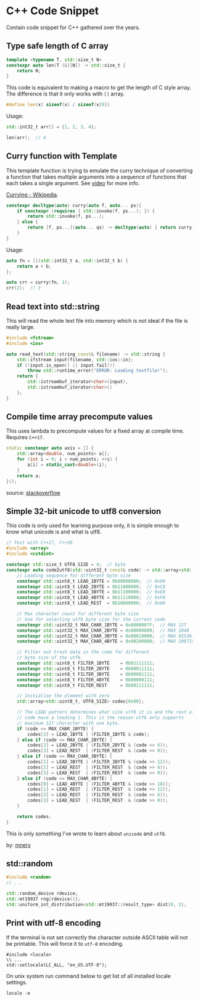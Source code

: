 # C++ Code Snippet

Contain code snippet for C++ gathered over the years.

## Type safe length of C array

```cpp
template <typename T, std::size_t N>
constexpr auto len(T (&)[N]) -> std::size_t {
    return N;
}
```

This code is equivalent to making a macro to get the length of C style array. The difference is that it only works with `[]` array.

```cpp
#define len(x) sizeof(x) / sizeof(x[0])
```

Usage:

```cpp
std::int32_t arr[] = {1, 2, 3, 4};

len(arr);  // 4
```

## Curry function with Template

This template function is trying to emulate the curry technique of converting a
function that takes multiple arguments into a sequence of functions that each
takes a single argument. See [video](https://www.youtube.com/watch?v=15U4qutsPGk) for more info.

[Currying - Wikipedia](https://en.wikipedia.org/wiki/Currying).


```cpp
constexpr decltype(auto) curry(auto f, auto... ps){
    if constexpr (requires { std::invoke(f, ps...); }) {
        return std::invoke(f, ps...);
    } else {
        return [f, ps...](auto... qs) -> decltype(auto) { return curry(f, ps..., qs...); };
    }
}
```

Usage:

```cpp
auto fn = [](std::int32_t a, std::int32_t b) {
    return a + b;
};

auto crr = curry(fn, 1);
crr(2);  // 3
```

## Read text into std::string

This will read the whole text file into memory which is not ideal if the file is
really large.

```cpp
#include <fstream>
#include <ios>
```

```cpp
auto read_text(std::string const& filename) -> std::string {
    std::ifstream input{filename, std::ios::in};
    if (!input.is_open() || input.fail())
        throw std::runtime_error("ERROR: Loading textfile!");
    return {
        std::istreambuf_iterator<char>(input),
        std::istreambuf_iterator<char>()
    };
}
```

## Compile time array precompute values

This uses lambda to precompute values for a fixed array at compile time. Requires `C++17`.

```cpp
static constexpr auto axis = [] {
    std::array<double, num_points> a{};
    for (int i = 0; i < num_points; ++i) {
        a[i] = static_cast<double>(i);
    }
    return a;
}();
```

source: [stackoverflow](https://stackoverflow.com/questions/56383454/initialize-an-stdarray-algorithmically-at-compile-time)

## Simple 32-bit unicode to utf8 conversion

This code is only used for learning purpose only, it is simple enough to know what unicode is and what is utf8.

```cpp
// Test with C++17, C++20
#include <array>
#include <cstdint>

constexpr std::size_t UTF8_SIZE = 4;  // byte
constexpr auto code2utf8(std::uint32_t const& code) -> std::array<std::uint8_t, UTF8_SIZE> {
    // Leading sequence for different byte size
    constexpr std::uint8_t LEAD_1BYTE = 0b00000000;  // 0x00
    constexpr std::uint8_t LEAD_2BYTE = 0b11000000;  // 0xC0
    constexpr std::uint8_t LEAD_3BYTE = 0b11100000;  // 0xE0
    constexpr std::uint8_t LEAD_4BYTE = 0b11110000;  // 0xF0
    constexpr std::uint8_t LEAD_REST  = 0b10000000;  // 0x80

    // Max character count for different byte size
    // Use for selecting utf8 byte size for the current code
    constexpr std::uint32_t MAX_CHAR_1BYTE = 0x0000007F;  // MAX 127     CHARACTERS WITH 1 BYTE
    constexpr std::uint32_t MAX_CHAR_2BYTE = 0x00000800;  // MAX 2048    CHARACTERS WITH 2 BYTE
    constexpr std::uint32_t MAX_CHAR_3BYTE = 0x00010000;  // MAX 65536   CHARACTERS WITH 3 BYTE
    constexpr std::uint32_t MAX_CHAR_4BYTE = 0x00200000;  // MAX 2097152 CHARACTERS WITH 4 BYTE

    // Filter out trash data in the code for different
    // byte size of the utf8.
    constexpr std::uint8_t FILTER_1BYTE    = 0b01111111;
    constexpr std::uint8_t FILTER_2BYTE    = 0b00011111;
    constexpr std::uint8_t FILTER_3BYTE    = 0b00001111;
    constexpr std::uint8_t FILTER_4BYTE    = 0b00000111;
    constexpr std::uint8_t FILTER_REST     = 0b00111111;

    // Initialise the element with zero
    std::array<std::uint8_t, UTF8_SIZE> codes{0x00};

    // The LEAD pattern determines what size utf8 it is and the rest of the
    // code have a leading 1. This is the reason utf8 only supports
    // maximum 127 character with one byte.
    if (code <= MAX_CHAR_1BYTE) {
        codes[3] = LEAD_1BYTE | (FILTER_1BYTE & code);
    } else if (code <= MAX_CHAR_2BYTE) {
        codes[2] = LEAD_2BYTE | (FILTER_2BYTE & (code >> 6));
        codes[3] = LEAD_REST  | (FILTER_REST  & (code >> 0));
    } else if (code <= MAX_CHAR_3BYTE) {
        codes[1] = LEAD_3BYTE | (FILTER_3BYTE & (code >> 12));
        codes[2] = LEAD_REST  | (FILTER_REST  & (code >> 6));
        codes[3] = LEAD_REST  | (FILTER_REST  & (code >> 0));
    } else if (code <= MAX_CHAR_4BYTE) {
        codes[0] = LEAD_4BYTE | (FILTER_4BYTE & (code >> 18));
        codes[1] = LEAD_REST  | (FILTER_REST  & (code >> 12));
        codes[2] = LEAD_REST  | (FILTER_REST  & (code >> 6));
        codes[3] = LEAD_REST  | (FILTER_REST  & (code >> 0));
    }

    return codes;
}
```

This is only something I've wrote to learn about `unicode` and `utf8`.

by: [mnerv](https://github.com/mnerv)

## std::random

```cpp
#include <random>
// ...

std::random_device rdevice;
std::mt19937 rng{rdevice()};
std::uniform_int_distribution<std::mt19937::result_type> dist(0, 1);
```

## Print with utf-8 encoding

If the terminal is not set correctly the character outside ASCII table will not be printable. This will force it to `utf-8` encoding.

```
#include <locale>
\\ ...
std::setlocale(LC_ALL, "en_US.UTF-8");
```

On unix system run command below to get list of all installed locale settings.

```
locale -e
```

